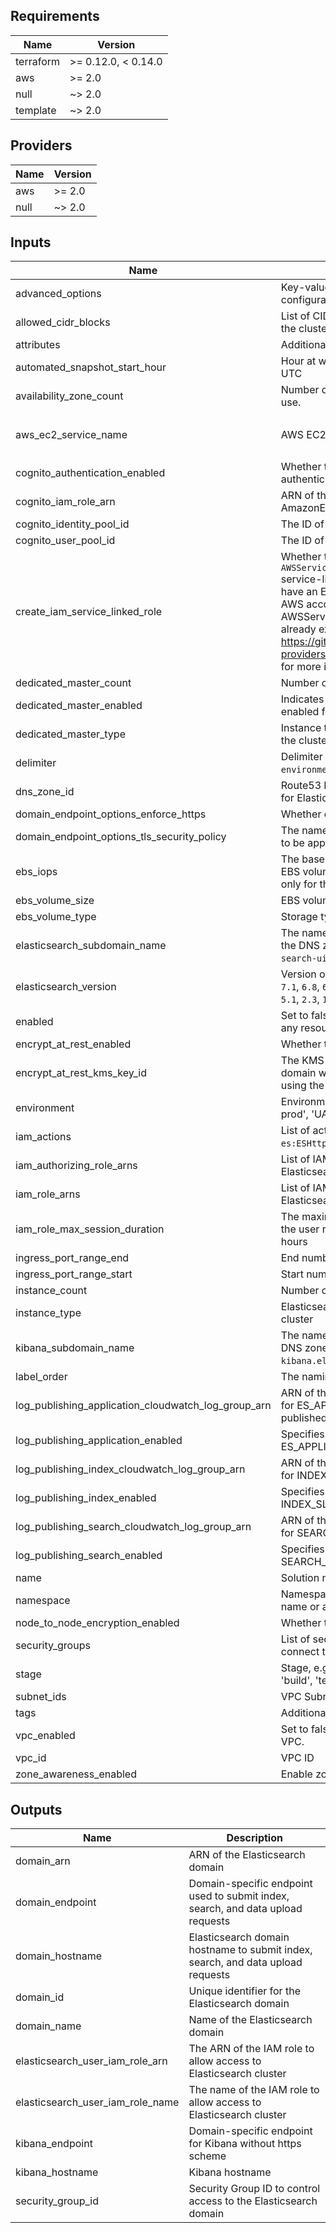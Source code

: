 <!-- markdownlint-disable -->
## Requirements

| Name | Version |
|------|---------|
| terraform | >= 0.12.0, < 0.14.0 |
| aws | >= 2.0 |
| null | ~> 2.0 |
| template | ~> 2.0 |

## Providers

| Name | Version |
|------|---------|
| aws | >= 2.0 |
| null | ~> 2.0 |

## Inputs

| Name | Description | Type | Default | Required |
|------|-------------|------|---------|:--------:|
| advanced\_options | Key-value string pairs to specify advanced configuration options | `map(string)` | `{}` | no |
| allowed\_cidr\_blocks | List of CIDR blocks to be allowed to connect to the cluster | `list(string)` | `[]` | no |
| attributes | Additional attributes (e.g. `1`) | `list(string)` | `[]` | no |
| automated\_snapshot\_start\_hour | Hour at which automated snapshots are taken, in UTC | `number` | `0` | no |
| availability\_zone\_count | Number of Availability Zones for the domain to use. | `number` | `2` | no |
| aws\_ec2\_service\_name | AWS EC2 Service Name | `list(string)` | <pre>[<br>  "ec2.amazonaws.com"<br>]</pre> | no |
| cognito\_authentication\_enabled | Whether to enable Amazon Cognito authentication with Kibana | `bool` | `false` | no |
| cognito\_iam\_role\_arn | ARN of the IAM role that has the AmazonESCognitoAccess policy attached | `string` | `""` | no |
| cognito\_identity\_pool\_id | The ID of the Cognito Identity Pool to use | `string` | `""` | no |
| cognito\_user\_pool\_id | The ID of the Cognito User Pool to use | `string` | `""` | no |
| create\_iam\_service\_linked\_role | Whether to create `AWSServiceRoleForAmazonElasticsearchService` service-linked role. Set it to `false` if you already have an ElasticSearch cluster created in the AWS account and AWSServiceRoleForAmazonElasticsearchService already exists. See https://github.com/terraform-providers/terraform-provider-aws/issues/5218 for more info | `bool` | `true` | no |
| dedicated\_master\_count | Number of dedicated master nodes in the cluster | `number` | `0` | no |
| dedicated\_master\_enabled | Indicates whether dedicated master nodes are enabled for the cluster | `bool` | `false` | no |
| dedicated\_master\_type | Instance type of the dedicated master nodes in the cluster | `string` | `"t2.small.elasticsearch"` | no |
| delimiter | Delimiter to be used between `namespace`, `environment`, `stage`, `name` and `attributes` | `string` | `"-"` | no |
| dns\_zone\_id | Route53 DNS Zone ID to add hostname records for Elasticsearch domain and Kibana | `string` | `""` | no |
| domain\_endpoint\_options\_enforce\_https | Whether or not to require HTTPS | `bool` | `false` | no |
| domain\_endpoint\_options\_tls\_security\_policy | The name of the TLS security policy that needs to be applied to the HTTPS endpoint | `string` | `"Policy-Min-TLS-1-0-2019-07"` | no |
| ebs\_iops | The baseline input/output (I/O) performance of EBS volumes attached to data nodes. Applicable only for the Provisioned IOPS EBS volume type | `number` | `0` | no |
| ebs\_volume\_size | EBS volumes for data storage in GB | `number` | `0` | no |
| ebs\_volume\_type | Storage type of EBS volumes | `string` | `"gp2"` | no |
| elasticsearch\_subdomain\_name | The name of the subdomain for Elasticsearch in the DNS zone (\_e.g.\_ `elasticsearch`, `ui`, `ui-es`, `search-ui`) | `string` | `""` | no |
| elasticsearch\_version | Version of Elasticsearch to deploy (\_e.g.\_ `7.4`, `7.1`, `6.8`, `6.7`, `6.5`, `6.4`, `6.3`, `6.2`, `6.0`, `5.6`, `5.5`, `5.3`, `5.1`, `2.3`, `1.5` | `string` | `"7.4"` | no |
| enabled | Set to false to prevent the module from creating any resources | `bool` | `true` | no |
| encrypt\_at\_rest\_enabled | Whether to enable encryption at rest | `bool` | `true` | no |
| encrypt\_at\_rest\_kms\_key\_id | The KMS key ID to encrypt the Elasticsearch domain with. If not specified, then it defaults to using the AWS/Elasticsearch service KMS key | `string` | `""` | no |
| environment | Environment, e.g. 'prod', 'staging', 'dev', 'pre-prod', 'UAT' | `string` | `""` | no |
| iam\_actions | List of actions to allow for the IAM roles, _e.g._ `es:ESHttpGet`, `es:ESHttpPut`, `es:ESHttpPost` | `list(string)` | `[]` | no |
| iam\_authorizing\_role\_arns | List of IAM role ARNs to permit to assume the Elasticsearch user role | `list(string)` | `[]` | no |
| iam\_role\_arns | List of IAM role ARNs to permit access to the Elasticsearch domain | `list(string)` | `[]` | no |
| iam\_role\_max\_session\_duration | The maximum session duration (in seconds) for the user role. Can have a value from 1 hour to 12 hours | `number` | `3600` | no |
| ingress\_port\_range\_end | End number for allowed port range. (e.g. `443`) | `number` | `65535` | no |
| ingress\_port\_range\_start | Start number for allowed port range. (e.g. `443`) | `number` | `0` | no |
| instance\_count | Number of data nodes in the cluster | `number` | `4` | no |
| instance\_type | Elasticsearch instance type for data nodes in the cluster | `string` | `"t2.small.elasticsearch"` | no |
| kibana\_subdomain\_name | The name of the subdomain for Kibana in the DNS zone (\_e.g.\_ `kibana`, `ui`, `ui-es`, `search-ui`, `kibana.elasticsearch`) | `string` | `"kibana"` | no |
| label\_order | The naming order of the id output and Name tag | `list(string)` | `[]` | no |
| log\_publishing\_application\_cloudwatch\_log\_group\_arn | ARN of the CloudWatch log group to which log for ES\_APPLICATION\_LOGS needs to be published | `string` | `""` | no |
| log\_publishing\_application\_enabled | Specifies whether log publishing option for ES\_APPLICATION\_LOGS is enabled or not | `bool` | `false` | no |
| log\_publishing\_index\_cloudwatch\_log\_group\_arn | ARN of the CloudWatch log group to which log for INDEX\_SLOW\_LOGS needs to be published | `string` | `""` | no |
| log\_publishing\_index\_enabled | Specifies whether log publishing option for INDEX\_SLOW\_LOGS is enabled or not | `bool` | `false` | no |
| log\_publishing\_search\_cloudwatch\_log\_group\_arn | ARN of the CloudWatch log group to which log for SEARCH\_SLOW\_LOGS needs to be published | `string` | `""` | no |
| log\_publishing\_search\_enabled | Specifies whether log publishing option for SEARCH\_SLOW\_LOGS is enabled or not | `bool` | `false` | no |
| name | Solution name, e.g. 'app' or 'jenkins' | `string` | `""` | no |
| namespace | Namespace, which could be your organization name or abbreviation, e.g. 'eg' or 'cp' | `string` | `""` | no |
| node\_to\_node\_encryption\_enabled | Whether to enable node-to-node encryption | `bool` | `false` | no |
| security\_groups | List of security group IDs to be allowed to connect to the cluster | `list(string)` | `[]` | no |
| stage | Stage, e.g. 'prod', 'staging', 'dev', OR 'source', 'build', 'test', 'deploy', 'release' | `string` | `""` | no |
| subnet\_ids | VPC Subnet IDs | `list(string)` | `[]` | no |
| tags | Additional tags (e.g. `map('BusinessUnit','XYZ')` | `map(string)` | `{}` | no |
| vpc\_enabled | Set to false if ES should be deployed outside of VPC. | `bool` | `true` | no |
| vpc\_id | VPC ID | `string` | `null` | no |
| zone\_awareness\_enabled | Enable zone awareness for Elasticsearch cluster | `bool` | `true` | no |

## Outputs

| Name | Description |
|------|-------------|
| domain\_arn | ARN of the Elasticsearch domain |
| domain\_endpoint | Domain-specific endpoint used to submit index, search, and data upload requests |
| domain\_hostname | Elasticsearch domain hostname to submit index, search, and data upload requests |
| domain\_id | Unique identifier for the Elasticsearch domain |
| domain\_name | Name of the Elasticsearch domain |
| elasticsearch\_user\_iam\_role\_arn | The ARN of the IAM role to allow access to Elasticsearch cluster |
| elasticsearch\_user\_iam\_role\_name | The name of the IAM role to allow access to Elasticsearch cluster |
| kibana\_endpoint | Domain-specific endpoint for Kibana without https scheme |
| kibana\_hostname | Kibana hostname |
| security\_group\_id | Security Group ID to control access to the Elasticsearch domain |

<!-- markdownlint-restore -->
